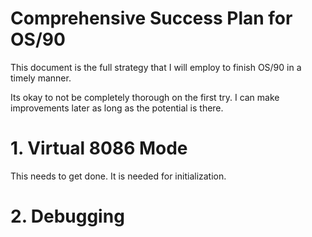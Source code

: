 # Comprehensive Success Plan for OS/90

This document is the full strategy that I will employ to finish OS/90 in a timely manner.

Its okay to not be completely thorough on the first try. I can make improvements later as long as the potential is there.

# 1. Virtual 8086 Mode

This needs to get done. It is needed for initialization.

# 2. Debugging
